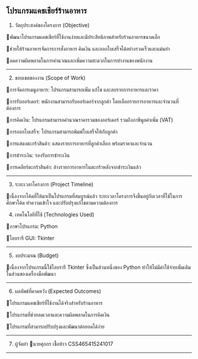 ## โปรแกรมแคชเชียร์ร้านอาหาร
1. วัตถุประสงค์ของโครงการ (Objective)

🔹พัฒนาโปรแกรมแคชเชียร์ที่ใช้งานง่ายและมีประสิทธิภาพสำหรับร้านอาหารขนาดเล็ก

🔹ช่วยให้ร้านอาหารจัดการการสั่งอาหาร คิดเงิน และออกใบเสร็จได้อย่างรวดเร็วและแม่นยำ

🔹ลดความผิดพลาดในการคำนวณและเพิ่มความสะดวกในการทำงานของพนักงาน


---

2. ขอบเขตของงาน (Scope of Work)

🔹การจัดการเมนูอาหาร: โปรแกรมสามารถเพิ่ม แก้ไข และลบรายการอาหารและราคา

🔹การรับออร์เดอร์: พนักงานสามารถรับออร์เดอร์จากลูกค้า โดยเลือกร​​ายการอาหารและจำนวนที่ต้องการ

🔹การคิดเงิน: โปรแกรมสามารถคำนวณราคารวมของออร์เดอร์ รวมถึงภาษีมูลค่าเพิ่ม (VAT)

🔹การออกใบเสร็จ: โปรแกรมสามารถพิมพ์ใบเสร็จให้กับลูกค้า

🔹การแสดงตะกร้าสินค้า: แสดงรายการอาหารที่ลูกค้าเลือก พร้อมราคาและจำนวน

🔹การชำระเงิน: รองรับการชำระเงิน

🔹การเคลียร์ตะกร้าสินค้า: ล้างรายการอาหารในตะกร้าหลังจากชำระเงินแล้ว

---

3. ระยะเวลาโครงการ (Project Timeline)

🔹เนื่องจากโค้ดที่ให้มาเป็นโปรแกรมที่สมบูรณ์แล้ว ระยะเวลาโครงการจึงขึ้นอยู่กับเวลาที่ใช้ในการศึกษาโค้ด ทำความเข้าใจ และปรับปรุงแก้ไขตามความต้องการ

4. เทคโนโลยีที่ใช้ (Technologies Used)

🔹ภาษาโปรแกรม: Python

🔹ไลบรารี GUI: Tkinter

---

5. งบประมาณ (Budget)

🔹เนื่องจากโปรแกรมนี้ใช้ไลบรารี Tkinter ซึ่งเป็นส่วนหนึ่งของ Python ทำให้ไม่มีค่าใช้จ่ายเพิ่มเติมในส่วนของเครื่องมือพัฒนา

---

6. ผลลัพธ์ที่คาดหวัง (Expected Outcomes)
   
🔹โปรแกรมแคชเชียร์ที่ใช้งานได้จริงสำหรับร้านอาหาร

🔹โปรแกรมที่ช่วยลดเวลาและความผิดพลาดในการคิดเงิน

🔹โปรแกรมที่สามารถปรับปรุงและพัฒนาต่อยอดได้ง่าย


---

7. ผู้จัดทำ
🔹นายศุภกร เชื้อท้าว CSS465415241017

---







